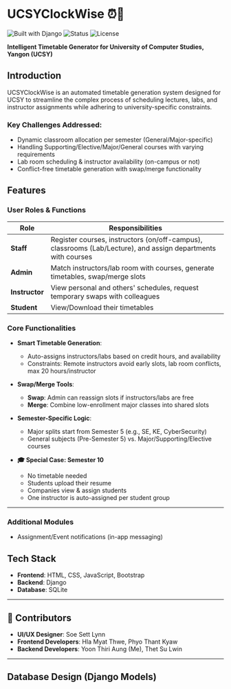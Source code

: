 # UCSYClockWise ⏰📅  

![Built with Django](https://img.shields.io/badge/Built%20With-Django-092E20?style=for-the-badge&logo=django&logoColor=white)
![Status](https://img.shields.io/badge/Project-In_Development-yellow?style=for-the-badge)
![License](https://img.shields.io/badge/License-MIT-blue?style=for-the-badge)

**Intelligent Timetable Generator for University of Computer Studies, Yangon (UCSY)**  

## Introduction  
UCSYClockWise is an automated timetable generation system designed for UCSY to streamline the complex process of scheduling lectures, labs, and instructor assignments while adhering to university-specific constraints.

### Key Challenges Addressed:
- Dynamic classroom allocation per semester (General/Major-specific)
- Handling Supporting/Elective/Major/General courses with varying requirements
- Lab room scheduling & instructor availability (on-campus or not)
- Conflict-free timetable generation with swap/merge functionality

## Features

### User Roles & Functions
| **Role** | Responsibilities |
|------|------------------|
| **Staff** | Register courses, instructors (on/off-campus), classrooms (Lab/Lecture), and assign departments with courses |
| **Admin** | Match instructors/lab room with courses, generate timetables, swap/merge slots |
| **Instructor** | View personal and others' schedules, request temporary swaps with colleagues |
| **Student** | View/Download their timetables |

### Core Functionalities
- **Smart Timetable Generation**:
  - Auto-assigns instructors/labs based on credit hours, and availability
  - Constraints: Remote instructors avoid early slots, lab room conflicts, max 20 hours/instructor
- **Swap/Merge Tools**:
  - **Swap**: Admin can reassign slots if instructors/labs are free
  - **Merge**: Combine low-enrollment major classes into shared slots
- **Semester-Specific Logic**:
  - Major splits start from Semester 5 (e.g., SE, KE, CyberSecurity)
  - General subjects (Pre-Semester 5) vs. Major/Supporting/Elective courses

- **🎓 Special Case: Semester 10**
  - No timetable needed
  - Students upload their resume
  - Companies view & assign students
  - One instructor is auto-assigned per student group

---

### Additional Modules 
- Assignment/Event notifications (in-app messaging)


## Tech Stack
- **Frontend**: HTML, CSS, JavaScript, Bootstrap
- **Backend**: Django
- **Database**: SQLite

---

## 👥 Contributors

- **UI/UX Designer**: Soe Sett Lynn  
- **Frontend Developers**: Hla Myat Thwe, Phyo Thant Kyaw  
- **Backend Developers**: Yoon Thiri Aung (Me), Thet Su Lwin

---

## Database Design (Django Models)


